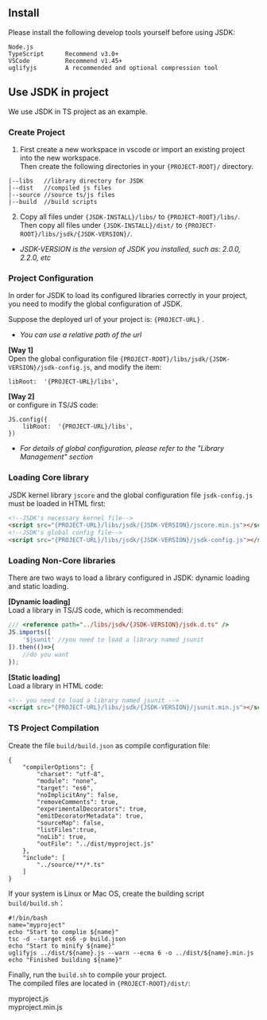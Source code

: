 ## Install
Please install the following develop tools yourself before using JSDK:
```
Node.js
TypeScript      Recommend v3.0+
VSCode          Recommend v1.45+
uglifyjs        A recommended and optional compression tool
```

## Use JSDK in project
We use JSDK in TS project as an example.

### Create Project 
1. First create a new workspace in vscode or import an existing project into the new workspace.<br>
Then create the following directories in your <code>{PROJECT-ROOT}/</code> directory.
```
|--libs   //library directory for JSDK
|--dist   //compiled js files
|--source //source ts/js files
|--build  //build scripts
```

2. Copy all files under <code>{JSDK-INSTALL}/libs/</code> to <code>{PROJECT-ROOT}/libs/</code>.<br>
Then copy all files under <code>{JSDK-INSTALL}/dist/</code> to <code>{PROJECT-ROOT}/libs/jsdk/{JSDK-VERSION}/</code>.
* *JSDK-VERSION is the version of JSDK you installed, such as: 2.0.0, 2.2.0, etc*

### Project Configuration
In order for JSDK to load its configured libraries correctly in your project, you need to modify the global configuration of JSDK.

Suppose the deployed url of your project is: <code>{PROJECT-URL}</code> .<br>
* *You can use a relative path of the url*

<b>[Way 1]</b><br> 
Open the global configuration file <code>{PROJECT-ROOT}/libs/jsdk/{JSDK-VERSION}/jsdk-config.js</code>, and modify the item:
```
libRoot:  '{PROJECT-URL}/libs',
```

<b>[Way 2]</b><br> 
or configure in TS/JS code:
```
JS.config({
    libRoot:  '{PROJECT-URL}/libs',
})
```
* *For details of global configuration, please refer to the "Library Management" section*

### Loading Core library
JSDK kernel library <code>jscore</code> and the global configuration file <code>jsdk-config.js</code> must be loaded in HTML first: 
```html
<!--JSDK's necessary kernel file-->
<script src="{PROJECT-URL}/libs/jsdk/{JSDK-VERSION}/jscore.min.js"></script>
<!--JSDK's global config file-->
<script src="{PROJECT-URL}/libs/jsdk/{JSDK-VERSION}/jsdk-config.js"></script>
```

### Loading Non-Core libraries
There are two ways to load a library configured in JSDK: dynamic loading and static loading. <br>

<b>[Dynamic loading]</b><br>
Load a library in TS/JS code, which is recommended:
```javascript
/// <reference path="../libs/jsdk/{JSDK-VERSION}/jsdk.d.ts" /> 
JS.imports([
    '$jsunit' //you need to load a library named jsunit
]).then(()=>{
    //do you want
});
```
<b>[Static loading]</b><br>
Load a library in HTML code:
```html
<!-- you need to load a library named jsunit -->
<script src="{PROJECT-URL}/libs/jsdk/{JSDK-VERSION}/jsunit.min.js"></script>
```

### TS Project Compilation
Create the file <code>build/build.json</code> as compile configuration file: 
```
{
    "compilerOptions": {
        "charset": "utf-8",
        "module": "none",
        "target": "es6",
        "noImplicitAny": false,
        "removeComments": true,
        "experimentalDecorators": true,
        "emitDecoratorMetadata": true,
        "sourceMap": false,
        "listFiles":true,
        "noLib": true,
        "outFile": "../dist/myproject.js"
    },
    "include": [
        "../source/**/*.ts"
    ]
}
```
If your system is Linux or Mac OS, create the building script <code>build/build.sh</code>：
```
#!/bin/bash
name="myproject"
echo "Start to complie ${name}"
tsc -d --target es6 -p build.json
echo "Start to minify ${name}"
uglifyjs ../dist/${name}.js --warn --ecma 6 -o ../dist/${name}.min.js
echo "Finished building ${name}"
```

Finally, run the <code>build.sh</code> to compile your project.<br>
The compiled files are located in <code>{PROJECT-ROOT}/dist/</code>:
<p class="warn">
myproject.js<br>
myproject.min.js
</p>